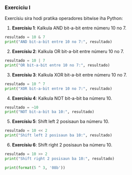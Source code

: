 ### Exerciciu I

Exercísiu sira hodi pratika operadores bitwise iha Python:

1. **Exercísiu 1**: Kalkula AND bit-a-bit entre númeru 10 no 7.

```python
resultado = 10 & 7
print("AND bit-a-bit entre 10 no 7:", resultado)
```

2. **Exercísiu 2**: Kalkula OR bit-a-bit entre númeru 10 no 7.

```python
resultado = 10 | 7
print("OR bit-a-bit entre 10 no 7:", resultado)
```

3. **Exercísiu 3**: Kalkula XOR bit-a-bit entre númeru 10 no 7.

```python
resultado = 10 ^ 7
print("XOR bit-a-bit entre 10 no 7:", resultado)
```

4. **Exercísiu 4**: Kalkula NOT bit-a-bit ba númeru 10.

```python
resultado = ~10
print("NOT bit-a-bit ba 10:", resultado)
```

5. **Exercísiu 5**: Shift left 2 posisaun ba númeru 10.

```python
resultado = 10 << 2
print("Shift left 2 posisaun ba 10:", resultado)
```

6. **Exercísiu 6**: Shift right 2 posisaun ba númeru 10.

```python
resultado = 10 >> 2
print("Shift right 2 posisaun ba 10:", resultado)
```

```python
print(format(5 ^ 3, '08b'))
```
